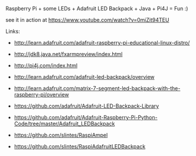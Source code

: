 Raspberry Pi + some LEDs + Adafruit LED Backpack + Java + Pi4J = Fun :)

see it in action at https://www.youtube.com/watch?v=0miZit94TEU

Links:

* http://learn.adafruit.com/adafruit-raspberry-pi-educational-linux-distro/
* http://jdk8.java.net/fxarmpreview/index.html
* http://pi4j.com/index.html
* http://learn.adafruit.com/adafruit-led-backpack/overview
* http://learn.adafruit.com/matrix-7-segment-led-backpack-with-the-raspberry-pi/overview
* https://github.com/adafruit/Adafruit-LED-Backpack-Library
* https://github.com/adafruit/Adafruit-Raspberry-Pi-Python-Code/tree/master/Adafruit_LEDBackpack

* https://github.com/slintes/RaspiAmpel
* https://github.com/slintes/RaspiAdafruitLEDBackpack
